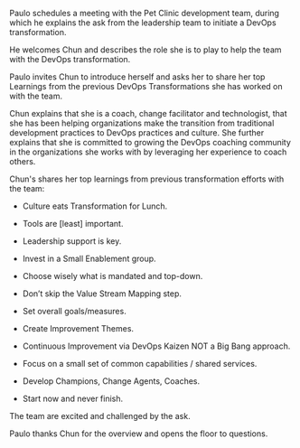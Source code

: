Paulo schedules a meeting with the Pet Clinic development team, during which he explains the ask from the leadership team to initiate a DevOps transformation.

He welcomes Chun and describes the role she is to play to help the team with the DevOps transformation.

Paulo invites Chun to introduce herself and asks her to share her top Learnings from the previous DevOps Transformations she has worked on with the team.

Chun explains that she is a coach, change facilitator and technologist, that she has been helping organizations make the transition from traditional development practices to DevOps practices and culture. She further explains that she is committed to growing the DevOps coaching community in the organizations she works with by leveraging her experience to coach others.

Chun's shares her top learnings from previous transformation efforts with the team:

* Culture eats Transformation for Lunch.

* Tools are [least] important.

* Leadership support is key.

* Invest in a Small Enablement group.

* Choose wisely what is mandated and top-down.

* Don’t skip the Value Stream Mapping step.

* Set overall goals/measures.

* Create Improvement Themes.

* Continuous Improvement via DevOps Kaizen NOT a Big Bang approach.

* Focus on a small set of common capabilities / shared services.

* Develop Champions, Change Agents, Coaches.

* Start now and never finish.

The team are excited and challenged by the ask.

Paulo thanks Chun for the overview and opens the floor to questions.
